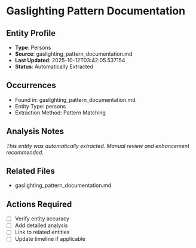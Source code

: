 # Gaslighting Pattern Documentation

## Entity Profile
- **Type**: Persons
- **Source**: gaslighting_pattern_documentation.md
- **Last Updated**: 2025-10-12T03:42:05.537154
- **Status**: Automatically Extracted

## Occurrences
- Found in: gaslighting_pattern_documentation.md
- Entity Type: persons
- Extraction Method: Pattern Matching

## Analysis Notes
*This entity was automatically extracted. Manual review and enhancement recommended.*

## Related Files
- gaslighting_pattern_documentation.md

## Actions Required
- [ ] Verify entity accuracy
- [ ] Add detailed analysis
- [ ] Link to related entities
- [ ] Update timeline if applicable
